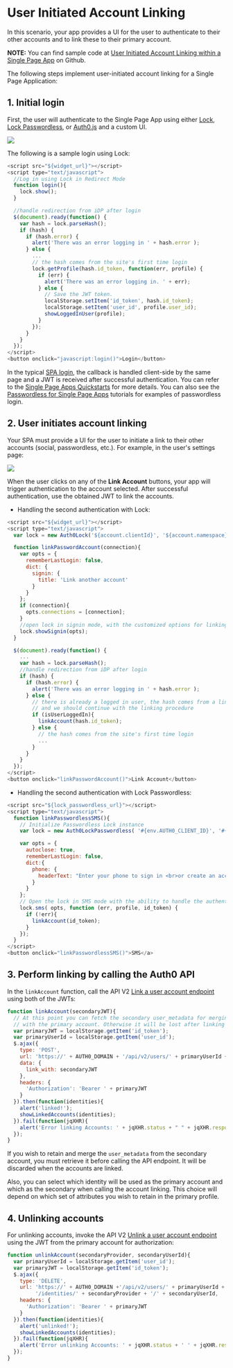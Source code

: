 # User Initiated Account Linking

In this scenario, your app provides a UI for the user to authenticate to their other accounts and to link these to their primary account.

**NOTE:** You can find sample code at [User Initiated Account Linking within a Single Page App](https://github.com/auth0/auth0-link-accounts-sample/tree/master/SPA) on Github.

The following steps implement user-initiated account linking for a Single Page Application:

## 1. Initial login

First, the user will authenticate to the Single Page App using either [Lock](https://github.com/auth0/lock), [Lock Passwordless](https://github.com/auth0/lock-passwordless), or [Auth0.js](/libraries/auth0js) and a custom UI.

![](/media/articles/link-accounts/spa-initial-login.png)

The following is a sample login using Lock:

```js
<script src="${widget_url}"></script>
<script type="text/javascript">  
  //Log in using Lock in Redirect Mode
  function login(){
    lock.show();
  }

  //handle redirection from iDP after login  
  $(document).ready(function() {
    var hash = lock.parseHash();
    if (hash) {
      if (hash.error) {
        alert('There was an error logging in ' + hash.error );
      } else {
        ...
        // the hash comes from the site's first time login
        lock.getProfile(hash.id_token, function(err, profile) {
          if (err) {
            alert('There was an error logging in. ' + err);
          } else {
            // Save the JWT token.
            localStorage.setItem('id_token', hash.id_token);
            localStorage.setItem('user_id', profile.user_id);
            showLoggedInUser(profile);
          }
        });
      }
    }
  });
</script>
<button onclick="javascript:login()">Login</button>
```

In the typical [SPA login](/libraries/lock/types-of-applications#single-page-app), the callback is handled client-side by the same page and a JWT is received after successful authentication. You can refer to the [Single Page Apps Quickstarts](/quickstart/spa) for more details. You can also see the [Passwordless for Single Page Apps](/connections/passwordless/spa) tutorials for examples of passwordless login.

## 2. User initiates account linking

Your SPA must provide a UI for the user to initiate a link to their other accounts (social, passwordless, etc.). For example, in the user's settings page:

![](/media/articles/link-accounts/spa-user-settings.png)

When the user clicks on any of the **Link Account** buttons, your app will trigger authentication to the account selected. After successful authentication, use the obtained JWT to link the accounts.

 * Handling the second authentication with Lock:

  ```js
  <script src="${widget_url}"></script>
  <script type="text/javascript">
    var lock = new Auth0Lock('${account.clientId}', '${account.namespace}');
  
    function linkPasswordAccount(connection){
      var opts = {
        rememberLastLogin: false,
        dict: {
          signin: {
            title: 'Link another account'
          }
        }
      };
      if (connection){
        opts.connections = [connection];
      }
      //open lock in signin mode, with the customized options for linking
      lock.showSignin(opts);
    }

    $(document).ready(function() {
      ...
      var hash = lock.parseHash();
      //handle redirection from iDP after login
      if (hash) {
        if (hash.error) {
          alert('There was an error logging in ' + hash.error );
        } else {
          // there is already a logged in user, the hash comes from a linking account operation, 
          // and we should continue with the linking procedure
          if (isUserLoggedIn){
            linkAccount(hash.id_token);
          } else {
            // the hash comes from the site's first time login
            ...
          }
        }
      }
    });
  </script>
  <button onclick="linkPasswordAccount()">Link Account</button>
  ```

 * Handling the second authentication with Lock Passwordless:

  ```js
  <script src="${lock_passwordless_url}"></script>
  <script type="text/javascript">
    function linkPasswordlessSMS(){
      // Initialize Passwordless Lock instance
      var lock = new Auth0LockPasswordless( '#{env.AUTH0_CLIENT_ID}', '#{env.AUTH0_DOMAIN}' );
  
      var opts = { 
        autoclose: true, 
        rememberLastLogin: false,
        dict:{
          phone: {
            headerText: "Enter your phone to sign in <br>or create an account to link to."
          }
        }
      };
      // Open the lock in SMS mode with the ability to handle the authentication in page
      lock.sms( opts, function (err, profile, id_token) {
        if (!err){
          linkAccount(id_token);
        }
      });
    }
  </script>
  <button onclick="linkPasswordlessSMS()">SMS</a>
  ```

## 3. Perform linking by calling the Auth0 API 

In the `linkAccount` function, call the API V2 [Link a user account endpoint](/api/v2#!/Users/post_identities) using both of the JWTs:

```js
function linkAccount(secondaryJWT){
  // At this point you can fetch the secondary user_metadata for merging 
  // with the primary account. Otherwise it will be lost after linking the accounts
  var primaryJWT = localStorage.getItem('id_token');
  var primaryUserId = localStorage.getItem('user_id');
  $.ajax({
    type: 'POST',
    url: 'https://' + AUTH0_DOMAIN + '/api/v2/users/' + primaryUserId + '/identities',
    data: {
      link_with: secondaryJWT
    },
    headers: {
      'Authorization': 'Bearer ' + primaryJWT
    }
  }).then(function(identities){
    alert('linked!');
    showLinkedAccounts(identities);
  }).fail(function(jqXHR){
    alert('Error linking Accounts: ' + jqXHR.status + " " + jqXHR.responseText);
  });
}
```

If you wish to retain and merge the `user_metadata` from the secondary account, you must retrieve it before calling the API endpoint. It will be discarded when the accounts are linked.

Also, you can select which identity will be used as the primary account and which as the secondary when calling the account linking. This choice will depend on which set of attributes you wish to retain in the primary profile.

## 4. Unlinking accounts

For unlinking accounts, invoke the API V2 [Unlink a user account endpoint](/api/v2#!/Users/delete_provider_by_user_id) using the JWT from the primary account for authorization:

```js
function unlinkAccount(secondaryProvider, secondaryUserId){
  var primaryUserId = localStorage.getItem('user_id');
  var primaryJWT = localStorage.getItem('id_token');
  $.ajax({
    type: 'DELETE',
    url: 'https://' + AUTH0_DOMAIN +'/api/v2/users/' + primaryUserId +
         '/identities/' + secondaryProvider + '/' + secondaryUserId,
    headers: {
      'Authorization': 'Bearer ' + primaryJWT
    }
  }).then(function(identities){
    alert('unlinked!');
    showLinkedAccounts(identities);
  }).fail(function(jqXHR){
    alert('Error unlinking Accounts: ' + jqXHR.status + ' ' + jqXHR.responseText);
  });
}
```
